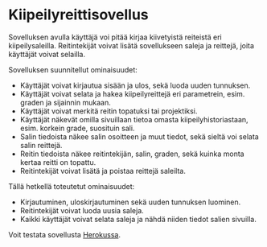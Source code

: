 # Kiipeilyreittisovellus

Sovelluksen avulla käyttäjä voi pitää kirjaa kiivetyistä reiteistä eri kiipeilysaleilla. Reitintekijät voivat lisätä sovellukseen saleja ja reittejä, joita käyttäjät voivat selailla.

Sovelluksen suunnitellut ominaisuudet:

* Käyttäjät voivat kirjautua sisään ja ulos, sekä luoda uuden tunnuksen.
* Käyttäjät voivat selata ja hakea kiipeilyreittejä eri parametrein, esim. graden ja sijainnin mukaan.
* Käyttäjät voivat merkitä reitin topatuksi tai projektiksi.
* Käyttäjät näkevät omilla sivuillaan tietoa omasta kiipeilyhistoriastaan, esim. korkein grade, suosituin sali.
* Salin tiedoista näkee salin osoitteen ja muut tiedot, sekä sieltä voi selata salin reittejä.
* Reitin tiedoista näkee reitintekijän, salin, graden, sekä kuinka monta kertaa reitti on topattu.
* Reitintekijät voivat lisätä ja poistaa reittejä saleilta.

Tällä hetkellä toteutetut ominaisuudet:

* Kirjautuminen, uloskirjautuminen sekä uuden tunnuksen luominen.
* Reitintekijät voivat luoda uusia saleja.
* Kaikki käyttäjät voivat selata saleja ja nähdä niiden tiedot salien sivuilla.

Voit testata sovellusta [Herokussa](https://tsoha-kiipeilysovellus.herokuapp.com/).


